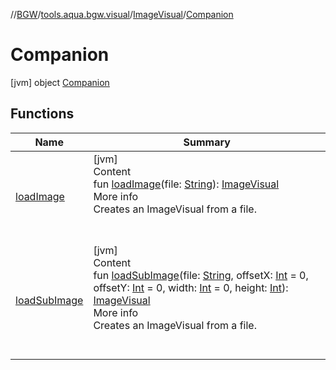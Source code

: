 //[BGW](../../../../index.md)/[tools.aqua.bgw.visual](../../index.md)/[ImageVisual](../index.md)/[Companion](index.md)



# Companion  
 [jvm] object [Companion](index.md)   


## Functions  
  
|  Name |  Summary | 
|---|---|
| <a name="tools.aqua.bgw.visual/ImageVisual.Companion/loadImage/#kotlin.String/PointingToDeclaration/"></a>[loadImage](load-image.md)| <a name="tools.aqua.bgw.visual/ImageVisual.Companion/loadImage/#kotlin.String/PointingToDeclaration/"></a>[jvm]  <br>Content  <br>fun [loadImage](load-image.md)(file: [String](https://kotlinlang.org/api/latest/jvm/stdlib/kotlin/-string/index.html)): [ImageVisual](../index.md)  <br>More info  <br>Creates an ImageVisual from a file.  <br><br><br>|
| <a name="tools.aqua.bgw.visual/ImageVisual.Companion/loadSubImage/#kotlin.String#kotlin.Int#kotlin.Int#kotlin.Int#kotlin.Int/PointingToDeclaration/"></a>[loadSubImage](load-sub-image.md)| <a name="tools.aqua.bgw.visual/ImageVisual.Companion/loadSubImage/#kotlin.String#kotlin.Int#kotlin.Int#kotlin.Int#kotlin.Int/PointingToDeclaration/"></a>[jvm]  <br>Content  <br>fun [loadSubImage](load-sub-image.md)(file: [String](https://kotlinlang.org/api/latest/jvm/stdlib/kotlin/-string/index.html), offsetX: [Int](https://kotlinlang.org/api/latest/jvm/stdlib/kotlin/-int/index.html) = 0, offsetY: [Int](https://kotlinlang.org/api/latest/jvm/stdlib/kotlin/-int/index.html) = 0, width: [Int](https://kotlinlang.org/api/latest/jvm/stdlib/kotlin/-int/index.html) = 0, height: [Int](https://kotlinlang.org/api/latest/jvm/stdlib/kotlin/-int/index.html)): [ImageVisual](../index.md)  <br>More info  <br>Creates an ImageVisual from a file.  <br><br><br>|


